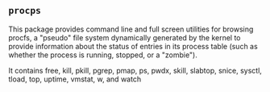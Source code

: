 ## `procps`
This package provides command line and full screen utilities for browsing
 procfs, a "pseudo" file system dynamically generated by the kernel to
 provide information about the status of entries in its process table
 (such as whether the process is running, stopped, or a "zombie").

It contains free, kill, pkill, pgrep, pmap, ps, pwdx, skill, slabtop,
 snice, sysctl, tload, top, uptime, vmstat, w, and watch
